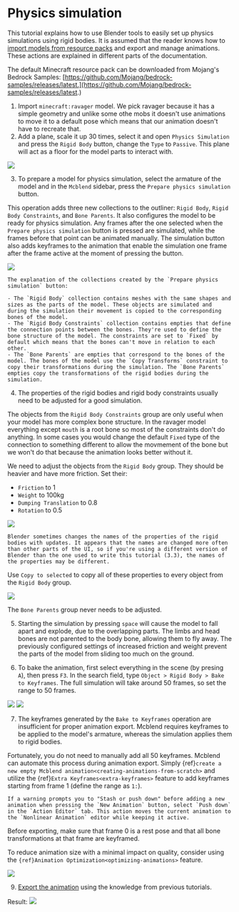 # Physics simulation

This tutorial explains how to use Blender tools to easily set up physics simulations using rigid bodies. It is assumed that the reader knows how to [import models from resource packs](/modeling/importing_models_from_rp) and export and manage animations. These actions are explained in different parts of the documentation.

The default Minecraft resource pack can be downloaded from Mojang's Bedrock Samples: [https://github.com/Mojang/bedrock-samples/releases/latest.](https://github.com/Mojang/bedrock-samples/releases/latest.)

1. Import `minecraft:ravager` model. We pick ravager because it has a simple geometry and unlike some othe mobs it doesn't use animations to move it to a default pose which means that our animation doesn't have to recreate that.
2. Add a plane, scale it up 30 times, select it and open `Physics Simulation` and press the `Rigid Body` button, change the `Type` to `Passive`. This plane will act as a floor for the model parts to interact with.

![](/img/animations/physics_simulation_plane_config.png)

3. To prepare a model for physics simulation, select the armature of the model and in the `Mcblend` sidebar, press the `Prepare physics simulation` button.

This operation adds three new collections to the outliner: `Rigid Body`, `Rigid Body Constraints`, and `Bone Parents`. It also configures the model to be ready for physics simulation. Any frames after the one selected when the `Prepare physics simulation` button is pressed are simulated, while the frames before that point can be animated manually. The simulation button also adds keyframes to the animation that enable the simulation one frame after the frame active at the moment of pressing the button.

![](/img/animations/physics_simulation_prepare_physics_simulation_button.png)

```{note}
The explanation of the collections created by the `Prepare physics simulation` button:

- The `Rigid Body` collection contains meshes with the same shapes and sizes as the parts of the model. These objects are simulated and during the simulation their movement is copied to the corresponding bones of the model.
- The `Rigid Body Constraints` collection contains empties that define the connection points between the bones. They're used to define the bone structure of the model. The constraints are set to `Fixed` by default which means that the bones can't move in relation to each other.
- The `Bone Parents` are empties that correspond to the bones of the model. The bones of the model use the `Copy Transforms` constraint to copy their transformations during the simulation. The `Bone Parents` empties copy the transformations of the rigid bodies during the simulation.
```

4. The properties of the rigid bodies and rigid body constraints usually need to be adjusted for a good simulation.

The objects from the `Rigid Body Constraints` group are only useful when your model has more complex bone structure. In the ravager model everything except `mouth` is a root bone so most of the constraints don't do anything. In some cases you would change the default `Fixed` type of the connection to something different to allow the movmement of the bone but we won't do that because the animation looks better without it.

We need to adjust the objects from the `Rigid Body` group. They should be heavier and have more friction. Set their:

- `Friction` to 1
- `Weight` to 100kg
- `Dumping Translation` to 0.8
- `Rotation` to 0.5

![](/img/animations/physics_simulation_rigid_body_config.png)

```{warning}
Blender sometimes changes the names of the properties of the rigid bodies with updates. It appears that the names are changed more often than other parts of the UI, so if you're using a different version of Blender than the one used to write this tutorial (3.3), the names of the properties may be different.
```

Use `Copy to selected` to copy all of these properties to every object from the `Rigid Body` group.

![](/img/animations/physics_simulation_copy_to_selected.png)


The `Bone Parents` group never needs to be adjusted.

5. Starting the simulation by pressing `space` will cause the model to fall apart and explode, due to the overlapping parts. The limbs and head bones are not parented to the body bone, allowing them to fly away. The previously configured settings of increased friction and weight prevent the parts of the model from sliding too much on the ground.

6. To bake the animation, first select everything in the scene (by presing `A`), then press `F3`. In the search field, type `Object > Rigid Body > Bake to Keyframes`. The full simulation will take around 50 frames, so set the range to 50 frames.

![](/img/animations/physics_simulation_bake_menu.png)
![](/img/animations/physics_simulation_bake_settings.png)

7. The keyframes generated by the `Bake to Keyframes` operation are insufficient for proper animation export. Mcblend requires keyframes to be applied to the model's armature, whereas the simulation applies them to rigid bodies.

Fortunately, you do not need to manually add all 50 keyframes. Mcblend can automate this process during animation export. Simply {ref}`create a new empty Mcblend animation<creating-animations-from-scratch>` and utilize the {ref}`Extra Keyframes<extra-keyframes>` feature to add keyframes starting from frame 1 (define the range as `1:`).

```{warning}
If a warning prompts you to "Stash or push down" before adding a new animation when pressing the `New Animation` button, select `Push down` in the `Action Editor` tab. This action moves the current animation to the `Nonlinear Animation` editor while keeping it active.
```

Before exporting, make sure that frame 0 is a rest pose and that all bone transformations at that frame are keyframed.

To reduce animation size with a minimal impact on quality, consider using the `{ref}Animation Optimization<optimizing-animations>` feature.

![](/img/animations/physics_simulation_export_animation.png)

9. [Export the animation](/animations/exporting_animations) using the knowledge from previous tutorials.

Result:
![](/img/animations/physics_simulation_ravager.gif)
